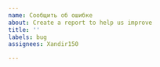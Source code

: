 ```yaml
---
name: Сообщить об ошибке
about: Create a report to help us improve
title: ''
labels: bug
assignees: Xandir150

---
```



